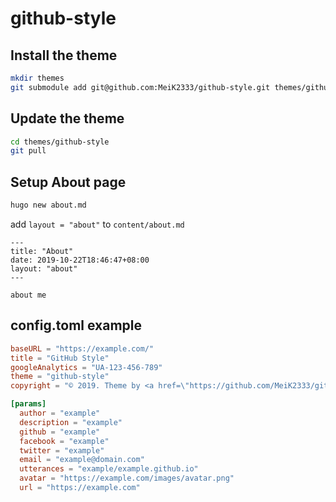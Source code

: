 # github-style

## Install the theme

```bash
mkdir themes
git submodule add git@github.com:MeiK2333/github-style.git themes/github-style
```

## Update the theme

```bash
cd themes/github-style
git pull
```

## Setup About page

```bash
hugo new about.md
```

add `layout = "about"` to `content/about.md`

```
---
title: "About"
date: 2019-10-22T18:46:47+08:00
layout: "about"
---

about me
```

## config.toml example

```toml
baseURL = "https://example.com/"
title = "GitHub Style"
googleAnalytics = "UA-123-456-789"
theme = "github-style"
copyright = "© 2019. Theme by <a href=\"https://github.com/MeiK2333/github-style\"><span>github-style</span></a>"

[params]
  author = "example"
  description = "example"
  github = "example"
  facebook = "example"
  twitter = "example"
  email = "example@domain.com"
  utterances = "example/example.github.io"
  avatar = "https://example.com/images/avatar.png"
  url = "https://example.com"
```
